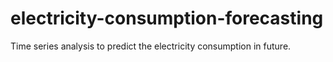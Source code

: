 # electricity-consumption-forecasting
Time series analysis to predict the electricity consumption in future.
